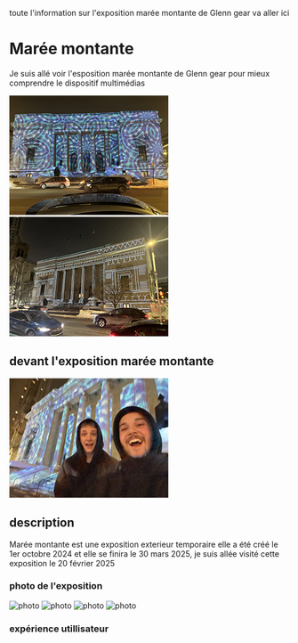 toute l'information sur l'exposition marée montante de Glenn gear va aller ici


# Marée montante

Je suis allé voir l'esposition marée montante de Glenn gear pour mieux comprendre le dispositif multimédias

 ![photo](media/enssemble_glenn_gear_LB.png) ![photo](media/devant_de_cote_glenn_gear_LB.png)

## devant l'exposition marée montante

![photo](media/devant_glenn_gear_LB.png)

## description

Marée montante est une exposition exterieur temporaire elle a été créé le 1er octobre 2024 et elle se finira le 30 mars 2025, je suis allée visité cette exposition le 20 février 2025

### photo de l'exposition

![photo](media/.png) ![photo](media.png) ![photo](media/.png) ![photo](media/.png)


### expérience utillisateur 



